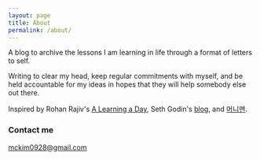 ```yaml
---
layout: page
title: About
permalink: /about/
---
```


A blog to archive the lessons I am learning in life through a format of letters to self. 

Writing to clear my head, keep regular commitments with myself, and be held accountable for my ideas in hopes that they will help somebody else out there. 

Inspired by Rohan Rajiv's [A Learning a Day](https://alearningaday.blog/), Seth Godin's [blog](https://seths.blog/), and [머니맨](http://moneyman.kr/).

### Contact me

[mckim0928@gmail.com](mailto:mckim0928@gmail.com)
